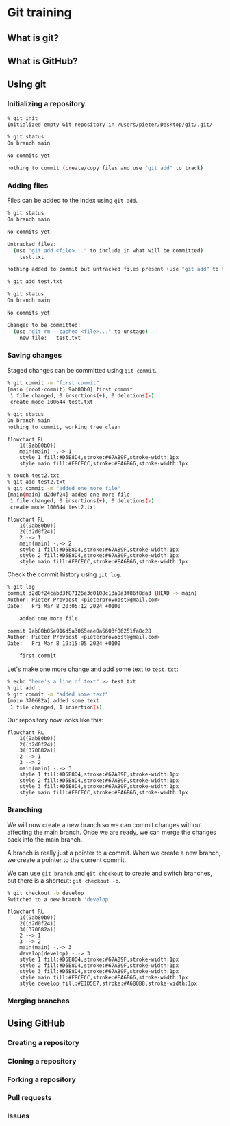 # Git training

## What is git?

## What is GitHub?

## Using git

### Initializing a repository

```bash
% git init
Initialized empty Git repository in /Users/pieter/Desktop/git/.git/
```

```bash
% git status
On branch main

No commits yet

nothing to commit (create/copy files and use "git add" to track)
```

### Adding files

Files can be added to the index using `git add`.

```bash
% git status
On branch main

No commits yet

Untracked files:
  (use "git add <file>..." to include in what will be committed)
	test.txt

nothing added to commit but untracked files present (use "git add" to track)
```

```bash
% git add test.txt
```

```bash
% git status
On branch main

No commits yet

Changes to be committed:
  (use "git rm --cached <file>..." to unstage)
	new file:   test.txt
```

### Saving changes

Staged changes can be committed using `git commit`.

```bash
% git commit -m "first commit"
[main (root-commit) 9ab80b0] first commit
 1 file changed, 0 insertions(+), 0 deletions(-)
 create mode 100644 test.txt
```

```bash
% git status
On branch main
nothing to commit, working tree clean
```

```mermaid
flowchart RL
    1((9ab80b0))
    main(main) -.-> 1
    style 1 fill:#D5E8D4,stroke:#67AB9F,stroke-width:1px
    style main fill:#F8CECC,stroke:#EA6B66,stroke-width:1px
```

```bash
% touch test2.txt
% git add test2.txt
% git commit -m "added one more file"
[main(main) d2d0f24] added one more file
 1 file changed, 0 insertions(+), 0 deletions(-)
 create mode 100644 test2.txt
```

```mermaid
flowchart RL
    1((9ab80b0))
    2((d2d0f24))
    2 --> 1
    main(main) -.-> 2
    style 1 fill:#D5E8D4,stroke:#67AB9F,stroke-width:1px
    style 2 fill:#D5E8D4,stroke:#67AB9F,stroke-width:1px
    style main fill:#F8CECC,stroke:#EA6B66,stroke-width:1px
```

Check the commit history using `git log`.

```bash
% git log
commit d2d0f24cab33f87126e3d0108c13a8a3f86f8da3 (HEAD -> main)
Author: Pieter Provoost <pieterprovoost@gmail.com>
Date:   Fri Mar 8 20:05:12 2024 +0100

    added one more file

commit 9ab80b05e916d5a3065eae0a6603f06251fa8c28
Author: Pieter Provoost <pieterprovoost@gmail.com>
Date:   Fri Mar 8 19:15:05 2024 +0100

    first commit
```

Let's make one more change and add some text to `test.txt`:

```bash
% echo "here's a line of text" >> test.txt
% git add .
% git commit -m "added some text"
[main 370682a] added some text
 1 file changed, 1 insertion(+)
```

Our repository now looks like this:

```mermaid
flowchart RL
    1((9ab80b0))
    2((d2d0f24))
    3((370682a))
    2 --> 1
    3 --> 2
    main(main) -.-> 3
    style 1 fill:#D5E8D4,stroke:#67AB9F,stroke-width:1px
    style 2 fill:#D5E8D4,stroke:#67AB9F,stroke-width:1px
    style 3 fill:#D5E8D4,stroke:#67AB9F,stroke-width:1px
    style main fill:#F8CECC,stroke:#EA6B66,stroke-width:1px
```

### Branching

We will now create a new branch so we can commit changes without affecting the main branch. Once we are ready, we can merge the changes back into the main branch.

A branch is really just a pointer to a commit. When we create a new branch, we create a pointer to the current commit.

We can use `git branch` and `git checkout` to create and switch branches, but there is a shortcut: `git checkout -b`.

```bash
% git checkout -b develop
Switched to a new branch 'develop'
```

```mermaid
flowchart RL
    1((9ab80b0))
    2((d2d0f24))
    3((370682a))
    2 --> 1
    3 --> 2
    main(main) -.-> 3
    develop(develop) -.-> 3
    style 1 fill:#D5E8D4,stroke:#67AB9F,stroke-width:1px
    style 2 fill:#D5E8D4,stroke:#67AB9F,stroke-width:1px
    style 3 fill:#D5E8D4,stroke:#67AB9F,stroke-width:1px
    style main fill:#F8CECC,stroke:#EA6B66,stroke-width:1px
    style develop fill:#E1D5E7,stroke:#A680B8,stroke-width:1px
```

### Merging branches

## Using GitHub

### Creating a repository

### Cloning a repository

### Forking a repository

### Pull requests

### Issues
